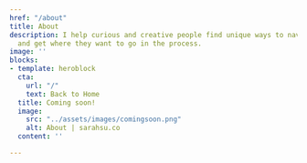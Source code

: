 ```yaml
---
href: "/about"
title: About
description: I help curious and creative people find unique ways to navigate life
  and get where they want to go in the process.
image: ''
blocks:
- template: heroblock
  cta:
    url: "/"
    text: Back to Home
  title: Coming soon!
  image:
    src: "../assets/images/comingsoon.png"
    alt: About | sarahsu.co
  content: ''

---
```


